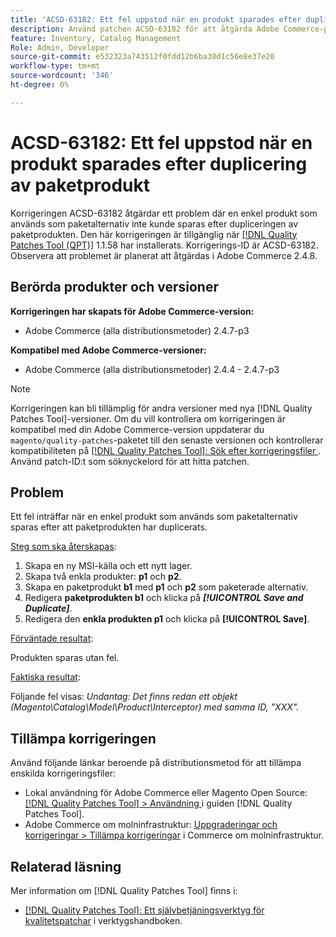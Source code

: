 ```yaml
---
title: 'ACSD-63182: Ett fel uppstod när en produkt sparades efter duplicering av paketprodukt'
description: Använd patchen ACSD-63182 för att åtgärda Adobe Commerce-problemet om ett fel inträffar när en produkt sparas efter att en paketprodukt har duplicerats med MSI aktiverat.
feature: Inventory, Catalog Management
Role: Admin, Developer
source-git-commit: e532323a743512f0fdd12b6ba30d1c56e8e37e20
workflow-type: tm+mt
source-wordcount: '346'
ht-degree: 0%

---
```



# ACSD-63182: Ett fel uppstod när en produkt sparades efter duplicering av paketprodukt

Korrigeringen ACSD-63182 åtgärdar ett problem där en enkel produkt som används som paketalternativ inte kunde sparas efter dupliceringen av paketprodukten. Den här korrigeringen är tillgänglig när [[!DNL Quality Patches Tool (QPT)]](/help/tools/quality-patches-tool/quality-patches-tool-to-self-serve-quality-patches.md) 1.1.58 har installerats. Korrigerings-ID är ACSD-63182. Observera att problemet är planerat att åtgärdas i Adobe Commerce 2.4.8.

## Berörda produkter och versioner

**Korrigeringen har skapats för Adobe Commerce-version:**

* Adobe Commerce (alla distributionsmetoder) 2.4.7-p3

**Kompatibel med Adobe Commerce-versioner:**

* Adobe Commerce (alla distributionsmetoder) 2.4.4 - 2.4.7-p3

>[!NOTE]
>
>Korrigeringen kan bli tillämplig för andra versioner med nya [!DNL Quality Patches Tool]-versioner. Om du vill kontrollera om korrigeringen är kompatibel med din Adobe Commerce-version uppdaterar du `magento/quality-patches`-paketet till den senaste versionen och kontrollerar kompatibiliteten på [[!DNL Quality Patches Tool]: Sök efter korrigeringsfiler ](https://experienceleague.adobe.com/tools/commerce-quality-patches/index.html). Använd patch-ID:t som söknyckelord för att hitta patchen.

## Problem

Ett fel inträffar när en enkel produkt som används som paketalternativ sparas efter att paketprodukten har duplicerats.

<u>Steg som ska återskapas</u>:

1. Skapa en ny MSI-källa och ett nytt lager.
1. Skapa två enkla produkter: **p1** och **p2**.
1. Skapa en paketprodukt **b1** med **p1** och **p2** som paketerade alternativ.
1. Redigera **paketprodukten b1** och klicka på ***[!UICONTROL Save and Duplicate]***.
1. Redigera den **enkla produkten p1** och klicka på **[!UICONTROL Save]**.

<u>Förväntade resultat</u>:

Produkten sparas utan fel.

<u>Faktiska resultat</u>:

Följande fel visas:
*Undantag: Det finns redan ett objekt (Magento\Catalog\Model\Product\Interceptor) med samma ID, &quot;XXX&quot;.*

## Tillämpa korrigeringen

Använd följande länkar beroende på distributionsmetod för att tillämpa enskilda korrigeringsfiler:

* Lokal användning för Adobe Commerce eller Magento Open Source: [[!DNL Quality Patches Tool] > Användning ](/help/tools/quality-patches-tool/usage.md) i guiden [!DNL Quality Patches Tool].
* Adobe Commerce om molninfrastruktur: [Uppgraderingar och korrigeringar > Tillämpa korrigeringar](https://experienceleague.adobe.com/docs/commerce-cloud-service/user-guide/develop/upgrade/apply-patches.html) i Commerce om molninfrastruktur.

## Relaterad läsning

Mer information om [!DNL Quality Patches Tool] finns i:

* [[!DNL Quality Patches Tool]: Ett självbetjäningsverktyg för kvalitetspatchar](/help/tools/quality-patches-tool/quality-patches-tool-to-self-serve-quality-patches.md) i verktygshandboken.
